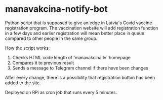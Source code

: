# manavakcina-notify-bot

Python script that is supposed to give an edge in Latvia's Covid vaccine registration program. 
The vaccination website will add registration function in a few days and earlier registration will mean better place in queue compared to other people in the same group.

How the script works:
1) Checks HTML code length of 'manavakcina.lv' homepage
2) Compares it to previous result
3) Sends a message to Telegram channel if there have been changes

After every change, there is a possibility that registration button has been added to the site.

Deployed on RPi as cron job that runs every 5 minutes.
